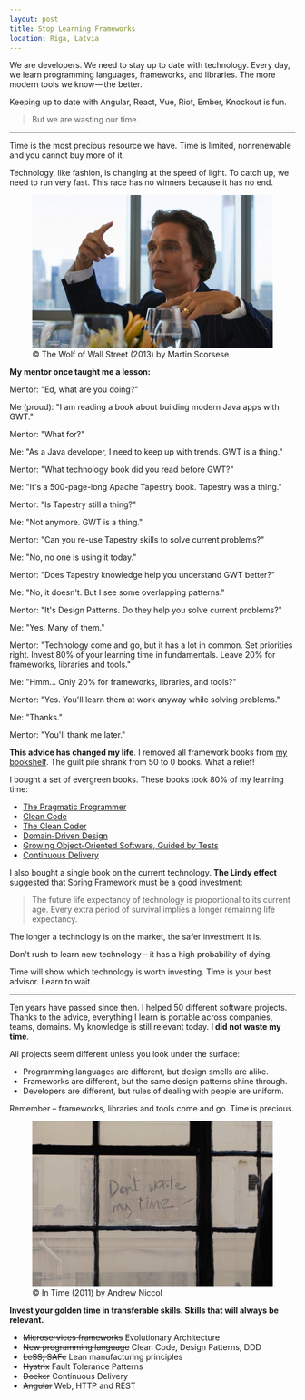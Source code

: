 ```yaml
---
layout: post
title: Stop Learning Frameworks
location: Riga, Latvia
---
```



We are developers. We need to stay up to date with technology. Every day, we learn programming languages, frameworks, and libraries. The more modern tools we know — the better.

Keeping up to date with Angular, React, Vue, Riot, Ember, Knockout is fun. 

> But we are wasting our time.
 
---

Time is the most precious resource we have. Time is limited, nonrenewable and you cannot buy more of it.

Technology, like fashion, is changing at the speed of light. To catch up, we need to run very fast. This race has no winners because it has no end.

<figure>
<img src="/images/wolf.jpg">
<figcaption>© The Wolf of Wall Street (2013) by Martin Scorsese</figcaption>
</figure>

**My mentor once taught me a lesson:**


Mentor: "Ed, what are you doing?"

Me (proud): "I am reading a book about building modern Java apps with GWT."

Mentor: "What for?"

Me: "As a Java developer, I need to keep up with trends. GWT is a thing."

Mentor: "What technology book did you read before GWT?"

Me: "It's a 500-page-long Apache Tapestry book. Tapestry was a thing."

Mentor: "Is Tapestry still a thing?"

Me: "Not anymore. GWT is a thing."

Mentor: "Can you re-use Tapestry skills to solve current problems?"

Me: "No, no one is using it today."

Mentor: "Does Tapestry knowledge help you understand GWT better?"

Me: "No, it doesn't. But I see some overlapping patterns."

Mentor: "It's Design Patterns. Do they help you solve current problems?"

Me: "Yes. Many of them." 

Mentor: "Technology come and go, but it has a lot in common. Set priorities right. Invest 80% of your learning time in fundamentals. Leave 20% for frameworks, libraries and tools."

Me: "Hmm... Only 20% for frameworks, libraries, and tools?"

Mentor: "Yes. You'll learn them at work anyway while solving problems."

Me: "Thanks." 

Mentor: "You'll thank me later."

**This advice has changed my life**. I removed all framework books from [my bookshelf](https://www.goodreads.com/eduardsi). The guilt pile shrank from 50 to 0 books. What a relief!

I bought a set of evergreen books. These books took 80% of my learning time:
- [The Pragmatic Programmer](https://www.goodreads.com/book/show/4099.The_Pragmatic_Programmer)
- [Clean Code](https://www.goodreads.com/book/show/3735293-clean-code)
- [The Clean Coder](https://www.goodreads.com/book/show/10284614-the-clean-coder?ac=1&from_search=true)
- [Domain-Driven Design](https://www.goodreads.com/book/show/179133.Domain_Driven_Design)
- [Growing Object-Oriented Software, Guided by Tests](https://www.goodreads.com/book/show/4268826-growing-object-oriented-software-guided-by-tests)
- [Continuous Delivery](https://www.goodreads.com/book/show/8686650-continuous-delivery)

I also bought a single book on the current technology. **The Lindy effect** suggested that Spring Framework must be a good investment:

> The future life expectancy of technology is proportional to its current age. Every extra period of survival implies a longer remaining life expectancy.

The longer a technology is on the market, the safer investment it is. 

Don't rush to learn new technology – it has a high probability of dying. 

Time will show which technology is worth investing. Time is your best advisor. Learn to wait.

---

Ten years have passed since then. I helped 50 different software projects. Thanks to the advice, everything I learn is portable across companies, teams, domains. My knowledge is still relevant today. **I did not waste my time**.

All projects seem different unless you look under the surface:
- Programming languages are different, but design smells are alike.
- Frameworks are different, but the same design patterns shine through.
- Developers are different, but rules of dealing with people are uniform.

Remember – frameworks, libraries and tools come and go. Time is precious.

<figure>
<img src="/images/intime.png">
<figcaption>© In Time (2011) by Andrew Niccol</figcaption>
</figure>

**Invest your golden time in transferable skills. Skills that will always be relevant.**

- ~~Microservices frameworks~~ Evolutionary Architecture
- ~~New programming language~~ Clean Code, Design Patterns, DDD
- ~~LeSS, SAFe~~ Lean manufacturing principles
- ~~Hystrix~~ Fault Tolerance Patterns
- ~~Docker~~ Continuous Delivery
- ~~Angular~~ Web, HTTP and REST
